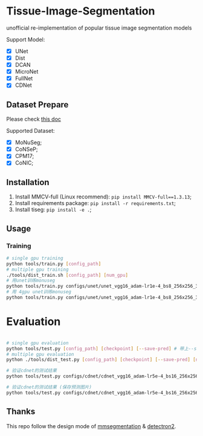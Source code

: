 # Tissue-Image-Segmentation

unofficial re-implementation of popular tissue image segmentation models

Support Model:

- [x] UNet
- [x] Dist
- [x] DCAN
- [x] MicroNet
- [x] FullNet
- [x] CDNet

## Dataset Prepare

Please check [this doc](docs/data_prepare.md)

Supported Dataset:

- [x] MoNuSeg;
- [x] CoNSeP;
- [x] CPM17;
- [x] CoNIC;

## Installation

1. Install MMCV-full (Linux recommend): `pip install MMCV-full==1.3.13`;
2. Install requirements package: `pip install -r requirements.txt`;
3. Install tiseg: `pip install -e .`;

## Usage

### Training

```Bash
# single gpu training
python tools/train.py [config_path]
# multiple gpu training
./tools/dist_train.sh [config_path] [num_gpu]
# 用unet训练monuseg
python tools/train.py configs/unet/unet_vgg16_adam-lr1e-4_bs8_256x256_300e_monuseg.py
# 用 4gpu unet训练monuseg
python tools/train.py configs/unet/unet_vgg16_adam-lr1e-4_bs8_256x256_300e_monuseg.py 4
```

# Evaluation

```Bash

# single gpu evaluation
python tools/test.py [config_path] [checkpoint] [--save-pred] # 带上--save-pred表示保存预测的图片结果
# multiple gpu evaluation
python ./tools/dist_test.py [config_path] [checkpoint] [--save-pred] [num_gpu]

# 验证cdnet的测试结果 
python tools/test.py configs/cdnet/cdnet_vgg16_adam-lr5e-4_bs16_256x256_300e_monuseg.py work_dirs/cdnet/cdnet_vgg16_adam-lr5e-4_bs16_256x256_300e_monuseg/best_mAji_epoch_160.pth

# 验证cdnet的测试结果 (保存预测图片)
python tools/test.py configs/cdnet/cdnet_vgg16_adam-lr5e-4_bs16_256x256_300e_monuseg.py work_dirs/cdnet/cdnet_vgg16_adam-lr5e-4_bs16_256x256_300e_monuseg/best_mAji_epoch_160.pth --save-pred
```

## Thanks

This repo follow the design mode of [mmsegmentation](https://github.com/open-mmlab/mmsegmentation) & [detectron2](https://github.com/facebookresearch/detectron2).
